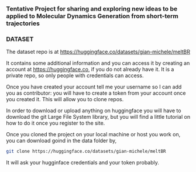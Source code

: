 ### Tentative Project for sharing and exploring new ideas to be applied to Molecular Dynamics Generation from short-term trajectories

### DATASET

The dataset repo is at https://huggingface.co/datasets/gian-michele/meltBR

It contains some additional information and you can access it by creating an account at https://huggingface.co, if you do not already have it. It is a private repo, so only people with credentials can access. 

Once you have created your account tell me your username so I  can add you as contributor: you will have to create a token from your account once you created it. This will allow you to clone repos. 

In order to download or upload anything on huggingface you will have to download the git Large File System library, but you will find a little tutorial on how to do it once you register to the site. 

Once you cloned the project on your local machine or host you work on, you can download goind in the data folder by, 
```bash
git clone https://huggingface.co/datasets/gian-michele/meltBR
```
It will ask your hugginface credentials and your token probably.







